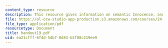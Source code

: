 ```yaml
---
content_type: resource
description: This resource gives information on semantic Innocence, and direct Reference.
file: https://ol-ocw-studio-app-production.s3.amazonaws.com/courses/24-251-introduction-to-philosophy-of-language-spring-2005/ea21cfff6f4d5db70d83b2f08c219ee9_handout19.pdf
file_type: application/pdf
resourcetype: Document
title: handout19.pdf
uid: ea21cfff-6f4d-5db7-0d83-b2f08c219ee9
---
```

